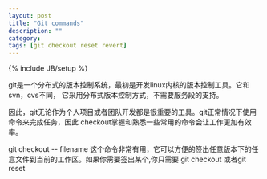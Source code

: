 ```yaml
---
layout: post
title: "Git commands"
description: ""
category: 
tags: [git checkout reset revert]
---
```

{% include JB/setup %}
 
git是一个分布式的版本控制系统，最初是开发linux内核的版本控制工具。它和svn，cvs不同， 它采用分布式版本控制方式，不需要服务段的支持。

因此，git无论作为个人项目或者团队开发都是很重要的工具。git正常情况下使用命令来完成任务，因此 checkout掌握和熟悉一些常用的命令会让工作更加有效率。 

git checkout <commit> -- filename 这个命令非常有用，它可以方便的签出任意版本下的任意文件到当前的工作区。如果你需要签出某个<commit>,你只需要
git checkout <commit> 或者git reset <commit> 
